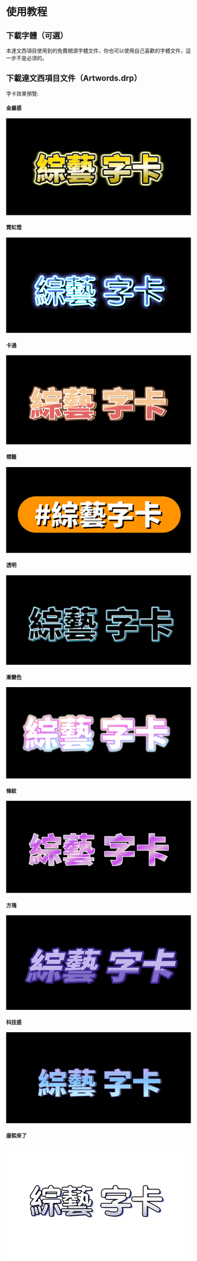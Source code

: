 # 使用教程

## 下載字體（可選）
本達文西項目使用到的免費開源字體文件，你也可以使用自己喜歡的字體文件，這一步不是必須的。


## 下載達文西項目文件（Artwords.drp）
字卡效果預覽:

#### 金屬感
![這是圖片](./images/1.png "圖片1")

#### 霓虹燈
![這是圖片](./images/2.png "圖片1")

#### 卡通
![這是圖片](./images/3.png "圖片1")

#### 標籤
![這是圖片](./images/4.png "圖片1")

#### 透明
![這是圖片](./images/5.png "圖片1")

#### 漸變色
![這是圖片](./images/6.png "圖片1")

#### 條紋
![這是圖片](./images/7.png "圖片1")

#### 方塊
![這是圖片](./images/8.png "圖片1")

#### 科技感
![這是圖片](./images/9.png "圖片1")

#### 康熙來了
![這是圖片](./images/10.png "圖片1")
